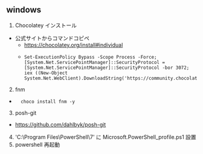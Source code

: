 ## windows

1. Chocolatey インストール

- 公式サイトからコマンドコピペ
  - https://chocolatey.org/install#individual
  - ```
    Set-ExecutionPolicy Bypass -Scope Process -Force; [System.Net.ServicePointManager]::SecurityProtocol = [System.Net.ServicePointManager]::SecurityProtocol -bor 3072; iex ((New-Object System.Net.WebClient).DownloadString('https://community.chocolatey.org/install.ps1'))
    ```

2. fnm

- ```
    choco install fnm -y
  ```

3. posh-git

- https://github.com/dahlbyk/posh-git

4. 'C:\Program Files\PowerShell\7' に Microsoft.PowerShell_profile.ps1 設置
5. powershell 再起動
